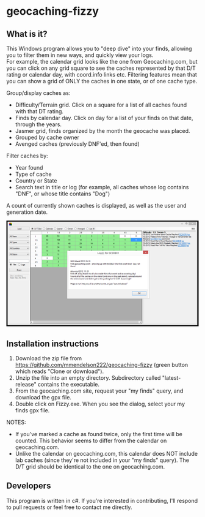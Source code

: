 # geocaching-fizzy
## What is it?

This Windows program allows you to "deep dive" into your finds, allowing you to filter them in new ways, and quickly view your logs.  
For example, the calendar grid looks like the one from Geocaching.com, but you can click on any grid square to see the caches represented by that D/T rating or calendar day, with coord.info links etc.
Filtering features mean that you can show a grid of ONLY the caches in one state, or of one cache type. 

Group/display caches as: 

 * Difficulty/Terrain grid.  Click on a square for a list of all caches found with that DT rating.  
 * Finds by calendar day.  Click on day for a list of your finds on that date, through the years.
 * Jasmer grid, finds organized by the month the geocache was placed. 
 * Grouped by cache owner
 * Avenged caches (previously DNF'ed, then found)

Filter caches by: 

 * Year found
 * Type of cache
 * Country or State
 * Search text in title or log (for example, all caches whose log contains "DNF", or whose title contains "Dog")

A count of currently shown caches is displayed, as well as the user and generation date. 
 
![screen shot](https://raw.githubusercontent.com/mmendelson222/geocaching-fizzy/master/images/screenshot.png)

## Installation instructions 

1. Download the zip file from https://github.com/mmendelson222/geocaching-fizzy (green button which reads "Clone or download").
1. Unzip the file into an empty directory.  Subdirectory called "latest-release" contains the executable.
1. From the geocaching.com site, request your "my finds" query, and download the gpx file.
1. Double click on Fizzy.exe.  When you see the dialog, select your my finds gpx file. 

NOTES: 
* If you've marked a cache as found twice, only the first time will be counted.   This behavior seems to differ from the calendar on geocaching.com.
* Unlike the calendar on geocaching.com, this calendar does NOT include lab caches (since they're not included in your "my finds" query).  The D/T grid should be identical to the one on geocaching.com.

## Developers 

This program is written in c#.  If you're interested in contributing, I'll respond to pull requests or feel free to contact me directly. 



